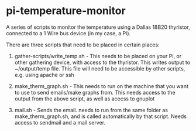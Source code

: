pi-temperature-monitor
======================

A series of scripts to monitor the temperature using a Dallas 18B20 thyristor, connected to a 1 Wire bus device (in my case, a Pi).

There are three scripts that need to be placed in certain places:
1. gather-scripts/write_temp.sh - This needs to be placed on your Pi, or other gathering device, with access to the thyristor. This writes output to ~/output/temp file. This file will need to be accessible by other scripts, e.g. using apache or ssh

2. make_therm_graph.sh - This needs to run on the machine that you want to use to send emails/make graphs from. This needs access to the output from the above script, as well as acecss to gnuplot

3. mail.sh - Sends the email. needs to run from the same folder as make_therm_graph.sh, and is called automatically by that script. Needs access to sendmail and a mail server.